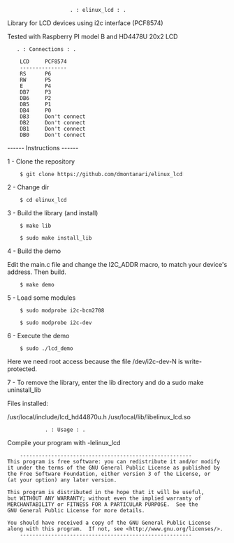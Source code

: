                         . : elinux_lcd : .

Library for LCD devices using i2c interface (PCF8574)

Tested with Raspberry PI model B and HD4478U 20x2 LCD

       . : Connections : .

        LCD     PCF8574
        ---------------
        RS      P6
        RW      P5
        E       P4
        DB7     P3
        DB6     P2
        DB5     P1
        DB4     P0
        DB3     Don't connect
        DB2     Don't connect
        DB1     Don't connect
        DB0     Don't connect

------ Instructions ------

1 - Clone the repository

        $ git clone https://github.com/dmontanari/elinux_lcd

2 - Change dir

        $ cd elinux_lcd

3 - Build the library (and install)

        $ make lib

        $ sudo make install_lib

4 - Build the demo

Edit the main.c file and change the I2C_ADDR macro, to
match your device's address. Then build.

        $ make demo


5 - Load some modules

        $ sudo modprobe i2c-bcm2708

        $ sudo modprobe i2c-dev


6 - Execute the demo

        $ sudo ./lcd_demo

Here we need root access because the file /dev/i2c-dev-N is write-protected.

7 - To remove the library, enter the lib directory and do a sudo make uninstall_lib

Files installed:

/usr/local/include/lcd_hd44870u.h
/usr/local/lib/libelinux_lcd.so

                . : Usage : .


Compile your program with -lelinux_lcd


        -------------------------------------------------------
    This program is free software: you can redistribute it and/or modify
    it under the terms of the GNU General Public License as published by
    the Free Software Foundation, either version 3 of the License, or
    (at your option) any later version.

    This program is distributed in the hope that it will be useful,
    but WITHOUT ANY WARRANTY; without even the implied warranty of
    MERCHANTABILITY or FITNESS FOR A PARTICULAR PURPOSE.  See the
    GNU General Public License for more details.

    You should have received a copy of the GNU General Public License
    along with this program.  If not, see <http://www.gnu.org/licenses/>.
        -------------------------------------------------------


